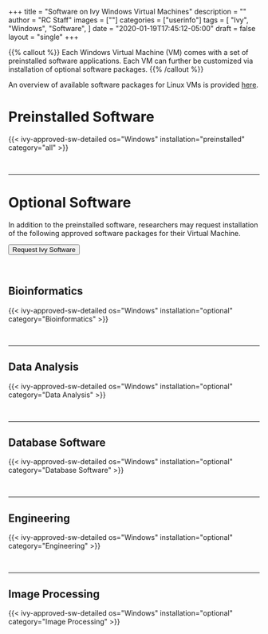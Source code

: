 +++
title = "Software on Ivy Windows Virtual Machines"
description = ""
author = "RC Staff"
images = [""]
categories = ["userinfo"]
tags = [
    "Ivy", 
    "Windows",
    "Software",
]
date = "2020-01-19T17:45:12-05:00"
draft = false
layout = "single"
+++

{{% callout %}}
Each Windows Virtual Machine (VM) comes with a set of preinstalled software applications.  Each VM can further be customized via installation of optional software packages.
{{% /callout %}}

An overview of available software packages for Linux VMs is provided [here](/userinfo/ivy/ivy-linux-sw).


# Preinstalled Software 

{{< ivy-approved-sw-detailed os="Windows" installation="preinstalled" category="all" >}}

<br>

- - -

# Optional Software

In addition to the preinstalled software, researchers may request installation of the following approved software packages for their Virtual Machine.

[<button class="btn btn-success">Request Ivy Software</button>](https://www.rc.virginia.edu/form/support-request)

<br>

## Bioinformatics

{{< ivy-approved-sw-detailed os="Windows" installation="optional" category="Bioinformatics" >}}

<br>

- - -

## Data Analysis

{{< ivy-approved-sw-detailed os="Windows" installation="optional" category="Data Analysis" >}}

<br>

- - -

## Database Software

{{< ivy-approved-sw-detailed os="Windows" installation="optional" category="Database Software" >}}

<br>

- - -

## Engineering

{{< ivy-approved-sw-detailed os="Windows" installation="optional" category="Engineering" >}}

<br>

- - -

## Image Processing

{{< ivy-approved-sw-detailed os="Windows" installation="optional" category="Image Processing" >}}
